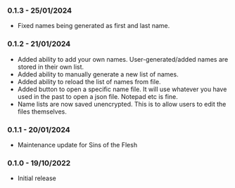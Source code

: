### 0.1.3 - 25/01/2024

* Fixed names being generated as first and last name.

### 0.1.2 - 21/01/2024

* Added ability to add your own names. User-generated/added names are stored in their own list.
* Added ability to manually generate a new list of names.
* Added ability to reload the list of names from file.
* Added button to open a specific name file. It will use whatever you have used in the past to open a json file. Notepad etc is fine.
* Name lists are now saved unencrypted. This is to allow users to edit the files themselves.

### 0.1.1 - 20/01/2024

* Maintenance update for Sins of the Flesh

### 0.1.0 - 19/10/2022

* Initial release